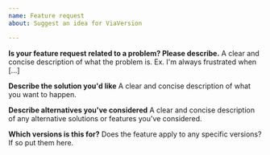 ```yaml
---
name: Feature request
about: Suggest an idea for ViaVersion

---
```


**Is your feature request related to a problem? Please describe.**
A clear and concise description of what the problem is. Ex. I'm always frustrated when [...]

**Describe the solution you'd like**
A clear and concise description of what you want to happen.

**Describe alternatives you've considered**
A clear and concise description of any alternative solutions or features you've considered.

**Which versions is this for?**
Does the feature apply to any specific versions? If so put them here.
